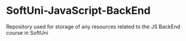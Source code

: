 # SoftUni-JavaScript-BackEnd
 Repository used for storage of any resources related to the JS BackEnd course in SoftUni
